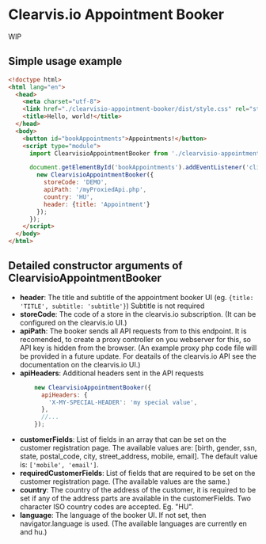 # Clearvis.io Appointment Booker
WIP

## Simple usage example
```html
<!doctype html>
<html lang="en">
  <head>
    <meta charset="utf-8">
    <link href="./clearvisio-appointment-booker/dist/style.css" rel="stylesheet">
    <title>Hello, world!</title>
  </head>
  <body>
    <button id="bookAppointments">Appointments!</button>
    <script type="module">
      import ClearvisioAppointmentBooker from './clearvisio-appointment-booker/dist/index.js';

      document.getElementById('bookAppointments').addEventListener('click', () => {
        new ClearvisioAppointmentBooker({
          storeCode: 'DEMO',
          apiPath: '/myProxiedApi.php',
          country: 'HU',
          header: {title: 'Appointment'}
        });
      });
    </script>
  </body>
</html>
```

## Detailed constructor arguments of ClearvisioAppointmentBooker
* **header**: The title and subtitle of the appointment booker UI (eg. `{title: 'TITLE', subtitle: 'subtitle'}`) Subtitle is not required
* **storeCode**: The code of a store in the clearvis.io subscription. (It can be configured on the clearvis.io UI.)
* **apiPath**: The booker sends all API requests from to this endpoint. It is recomended, to create a proxy controller on you webserver for this, so API key is hidden from the browser. (An example proxy php code file will be provided in a future update. For deatails of the clearvis.io API see the documentation on the clearvis.io UI.)
* **apiHeaders**: Additional headers sent in the API requests
  ```js
      new ClearvisioAppointmentBooker({
        apiHeaders: {
          'X-MY-SPECIAL-HEADER': 'my special value',
        },
        //...
      });
  ```
* **customerFields**: List of fields in an array that can be set on the customer registration page. The available values are: [birth, gender, ssn, state, postal_code, city, street_address, mobile, email]. The default value is: `['mobile', 'email']`.
* **requiredCustomerFields**: List of fields that are required to be set on the customer registration page. (The available values are the same.)
* **country**: The country of the address of the customer, it is required to be set if any of the address parts are available in the customerFields. Two character ISO country codes are accepted. Eg. "HU".
* **language**: The language of the booker UI. If not set, then navigator.language is used. (The available languages are currently en and hu.)

